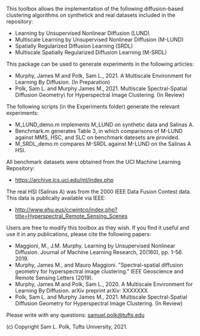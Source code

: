 This toolbox allows the implementation of the following diffusion-based 
clustering algorithms on synthetick and real datasets included in the 
repository:

 -  Learning by Unsupervised Nonlinear Diffusion (LUND)
 -  Multiscale Learning by Unsupervised Nonlinear Diffusion (M-LUND)
 -  Spatially Regularized Diffusion Learning (SRDL)
 -  Multiscale Spatially Regularized Diffusion Learning (M-SRDL)

This package can be used to generate experiments in the following articles:

   - Murphy, James M and Polk, Sam L., 2021. A Multiscale Environment for
     Learning By Diffusion. (In Preparation)
   - Polk, Sam L. and Murphy James M., 2021. Multiscale Spectral-Spatial 
     Diffusion Geometry\\ for Hyperspectral Image Clustering. (In Review)

The following scripts (in the Experiments folder) generate the relevant 
experiments:

   - M_LUND_demo.m implements M_LUND on synthetic data and Salinas A.
   - Benchmark.m generates Table 3, in which comparisons of M-LUND against 
     MMS, HSC, and SLC on benchmark datesets are provided. 
   - M_SRDL_demo.m compares M-SRDL against M-LUND on the Salinas A HSI.
   
All benchmark datasets were obtained from the UCI Machine Learning 
Repository: 

   - https://archive.ics.uci.edu/ml/index.php

The real HSI (Salinas A) was from the 2000 IEEE Data Fusion Contest data. 
This data is publically available via IEEE: 

   - http://www.ehu.eus/ccwintco/index.php?title=Hyperspectral_Remote_Sensing_Scenes

Users are free to modify this toolbox as they wish. If you find it useful
and use it in any publications, please cite the following papers:

   - Maggioni, M., J.M. Murphy. Learning by Unsupervised Nonlinear 
     Diffusion. Journal of Machine Learning Research, 20(160), pp. 1-56. 
     2019.
   - Murphy, James M., and Mauro Maggioni. "Spectral-spatial diffusion 
     geometry for hyperspectral image clustering." IEEE Geoscience and 
     Remote Sensing Letters (2019).
   - Murphy, James M and Polk, Sam L., 2020. A Multiscale Environment for
     Learning By Diffusion. arXiv preprint arXiv: XXXXXXX.
   - Polk, Sam L. and Murphy James M., 2021. Multiscale Spectral-Spatial 
     Diffusion Geometry for Hyperspectral Image Clustering. (In Review)

Please write with any questions: samuel.polk@tufts.edu

(c) Copyright Sam L. Polk, Tufts University, 2021. 
